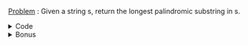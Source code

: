 [Problem](https://leetcode.com/problems/longest-palindromic-substring/) : Given a string s, return the longest palindromic substring in s.

<details>
<summary>Code</summary>

```
class Solution 
{
        public:
        string longestPalindrome(string s)
        {
                // Time : O(n^2);
                int i,j;
                int n=s.size();
                int dp[1000+1][1000+1]={0};
                // dp[i][j] represent 1 if string of length i ending at index j is palindrome
                // Otherwise 0;
                for(i=0;i<n+1;i++)
                {
                        // base case : strings of length 1 or 0 ending at any index would always be a palindrome;
                        dp[0][i]=1;
                        dp[1][i]=1;
                }
                int mx_len=1;
                string ans;
                int st=0,end=1;
                for(i=2;i<=n;i++)
                {
                        for(j=i;j<=n;j++)
                        {
                                
                                if(dp[i-2][j-1] && s[j-1] == s[j-i])
                                {
                                        // So
                                        // string of length i ending at index j is palindrome
                                        int len=i;
                                        if(len > mx_len)
                                        {
                                                st=j-i;
                                                end=j;
                                                mx_len=i;
                                        }
                                        dp[i][j]=1;
                                }
                        }
                }
                for(i=st;i<end;i++)
                        ans.push_back(s[i]);
                return ans;
        }
};
```
</details>

<details>
<summary>Bonus</summary>
        
[Problem1](https://codeforces.com/problemset/problem/1519/D)
</details>
